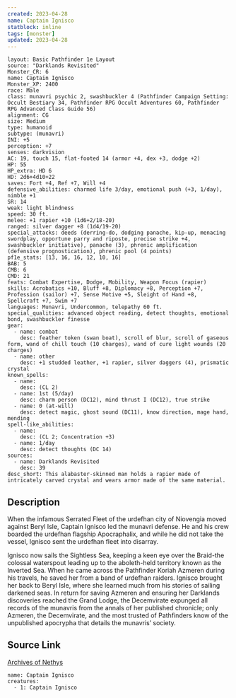 ```yaml
---
created: 2023-04-28
name: Captain Ignisco
statblock: inline
tags: [monster]
updated: 2023-04-28
---
```

```statblock
layout: Basic Pathfinder 1e Layout
source: "Darklands Revisited"
Monster_CR: 6
name: Captain Ignisco
Monster_XP: 2400
race: Male
class: munavri psychic 2, swashbuckler 4 (Pathfinder Campaign Setting: Occult Bestiary 34, Pathfinder RPG Occult Adventures 60, Pathfinder RPG Advanced Class Guide 56)
alignment: CG
size: Medium
type: humanoid
subtype: (munavri)
INI: +5
perception: +7
senses: darkvision
AC: 19, touch 15, flat-footed 14 (armor +4, dex +3, dodge +2)
HP: 55
HP_extra: HD 6
HD: 2d6+4d10+22
saves: Fort +4, Ref +7, Will +4
defensive_abilities: charmed life 3/day, emotional push (+3, 1/day), nimble +1
SR: 14
weak: light blindness
speed: 30 ft.
melee: +1 rapier +10 (1d6+2/18-20)
ranged: silver dagger +8 (1d4/19-20)
special_attacks: deeds (derring-do, dodging panache, kip-up, menacing swordplay, opportune parry and riposte, precise strike +4, swashbuckler initiative), panache (3), phrenic amplification (defensive prognostication), phrenic pool (4 points)
pf1e_stats: [13, 16, 16, 12, 10, 16]
BAB: 5
CMB: 6
CMD: 21
feats: Combat Expertise, Dodge, Mobility, Weapon Focus (rapier)
skills: Acrobatics +10, Bluff +8, Diplomacy +8, Perception +7, Profession (sailor) +7, Sense Motive +5, Sleight of Hand +8, Spellcraft +7, Swim +7
languages: Munavri, Undercommon, telepathy 60 ft.
special_qualities: advanced object reading, detect thoughts, emotional bond, swashbuckler finesse
gear:
  - name: combat
    desc: feather token (swan boat), scroll of blur, scroll of gaseous form, wand of chill touch (10 charges), wand of cure light wounds (20 charges)
  - name: other
    desc: +1 studded leather, +1 rapier, silver daggers (4), prismatic crystal
known_spells:
  - name:
    desc: (CL 2)
  - name: 1st (5/day)
    desc: charm person (DC12), mind thrust I (DC12), true strike
  - name: 0 (at-will)
    desc: detect magic, ghost sound (DC11), know direction, mage hand, mending
spell-like_abilities:
  - name:
    desc: (CL 2; Concentration +3)
  - name: 1/day
    desc: detect thoughts (DC 14)
sources:
  - name: Darklands Revisited
    desc: 39
desc_short: This alabaster-skinned man holds a rapier made of intricately carved crystal and wears armor made of the same material.
```
## Description
When the infamous Serrated Fleet of the urdefhan city of Niovengia moved against Beryl Isle, Captain Ignisco led the munavri defense. He and his crew boarded the urdefhan flagship Apocraphalix, and while he did not take the vessel, Ignisco sent the urdefhan fleet into disarray.

Ignisco now sails the Sightless Sea, keeping a keen eye over the Braid-the colossal waterspout leading up to the aboleth-held territory known as the Inverted Sea. When he came across the Pathfinder Koriah Azmeren during his travels, he saved her from a band of urdefhan raiders. Ignisco brought her back to Beryl Isle, where she learned much from his stories of sailing darkened seas. In return for saving Azmeren and ensuring her Darklands discoveries reached the Grand Lodge, the Decemvirate expunged all records of the munavris from the annals of her published chronicle; only Azmeren, the Decemvirate, and the most trusted of Pathfinders know of the unpublished apocrypha that details the munavris’ society.
## Source Link
[Archives of Nethys](https://aonprd.com/MonsterDisplay.aspx?ItemName=Captain%20Ignisco)
```encounter-table
name: Captain Ignisco
creatures:
  - 1: Captain Ignisco
```
